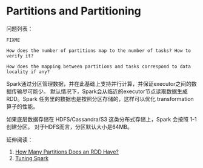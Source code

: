 # Partitions and Partitioning

问题列表：

```
FIXME

How does the number of partitions map to the number of tasks? How to verify it?

How does the mapping between partitions and tasks correspond to data locality if any?
```

Spark通过分区管理数据，并在此基础上支持并行计算，并保证executor之间的数据传输尽可能少。
默认情况下，Spark会从临近的executor节点读取数据生成RDD。Spark 任务里的数据也是按照分区存储的，这样可以优化 transformation 算子的性能。

如果底层数据存储在 HDFS/Cassandra/S3 这类分布式存储上，Spark 会按照 1-1 创建分区。
对于HDFS而言，分区默认大小是64MB。


延伸阅读：

1. [How Many Partitions Does an RDD Have?](https://databricks.gitbooks.io/databricks-spark-knowledge-base/content/performance_optimization/how_many_partitions_does_an_rdd_have.html)
2. [Tuning Spark](https://spark.apache.org/docs/latest/tuning.html)


